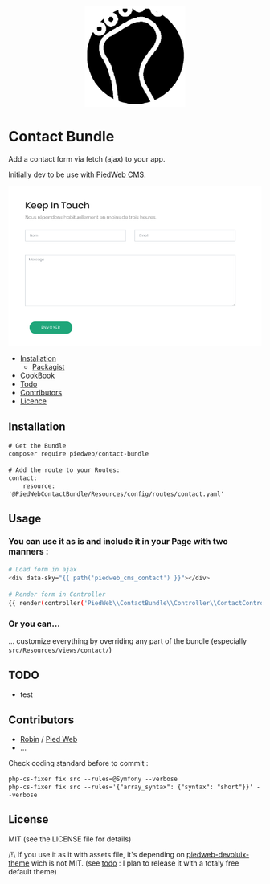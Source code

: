 <p align="center"><a href="https://piedweb.com">
<img src="https://raw.githubusercontent.com/PiedWeb/piedweb-devoluix-theme/master/src/img/logo_title.png" width="200" height="200" alt="theme devoluix bootstrap 4" />
</a></p>

# Contact Bundle

Add a contact form via fetch (ajax) to your app.

Initially dev to be use with [PiedWeb CMS](https://github.com/PiedWeb/CMS).

<p align="center"><a href="https://piedweb.com">
<img src="https://raw.githubusercontent.com/PiedWeb/ContactBundle/master/demo.png" alt="demo contact bundle form" />
</a></p>

* [Installation](#installation)
    * [Packagist](https://packagist.org/packages/piedweb/cms-bundle)
* [CookBook](#cookbook)
* [Todo](#todo)
* [Contributors](#contributors)
* [Licence](#licence)

## Installation

```
# Get the Bundle
composer require piedweb/contact-bundle

# Add the route to your Routes:
contact:
    resource: '@PiedWebContactBundle/Resources/config/routes/contact.yaml'
```

## Usage

### You can use it as is and include it in your Page with two manners :

```bash
# Load form in ajax
<div data-sky="{{ path('piedweb_cms_contact') }}"></div>

# Render form in Controller
{{ render(controller('PiedWeb\\ContactBundle\\Controller\\ContactController::show')) }}
```

### Or you can...

... customize everything by overriding any part of the bundle (especially `src/Resources/views/contact/`)


## TODO

- test

## Contributors

* [Robin](https://www.robin-d.fr/) / [Pied Web](https://piedweb.com)
* ...

Check coding standard before to commit :
```
php-cs-fixer fix src --rules=@Symfony --verbose
php-cs-fixer fix src --rules='{"array_syntax": {"syntax": "short"}}' --verbose
```

## License

MIT (see the LICENSE file for details)

/!\ If you use it as it with assets file, it's depending on [piedweb-devoluix-theme](https://github.com/PiedWeb/piedweb-devoluix-theme) wich is not MIT. (see  [todo](#todo) : I plan to release it with a totaly free default theme)

